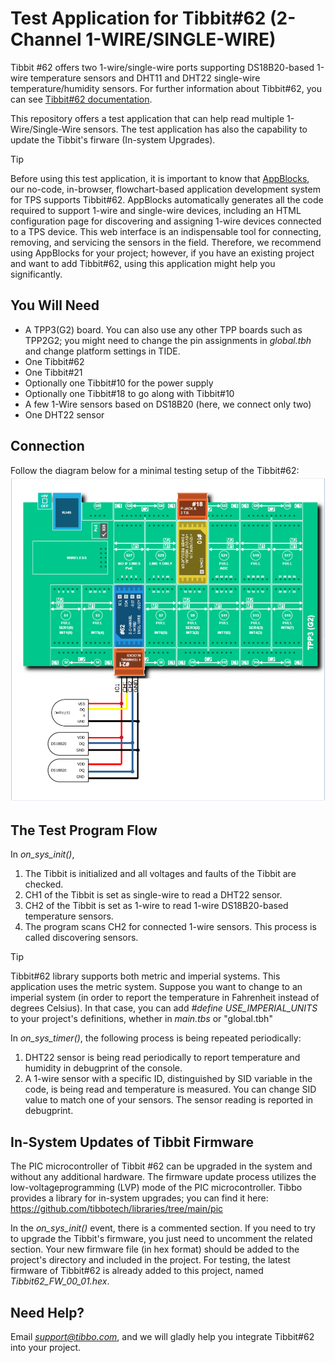 # Test Application for Tibbit#62 (2-Channel 1-WIRE/SINGLE-WIRE)
Tibbit #62 offers two 1-wire/single-wire ports supporting DS18B20-based 1-wire temperature sensors and DHT11 and DHT22 single-wire temperature/humidity sensors.
For further information about Tibbit#62, you can see [Tibbit#62 documentation](https://docs.tibbo.com/tibbit_62).

This repository offers a test application that can help read multiple 1-Wire/Single-Wire sensors. 
The test application has also the capability to update the Tibbit's firware (In-system Upgrades). 

> [!TIP]
> Before using this test application, it is important to know that [AppBlocks](https://appblocks.io/), our no-code, in-browser, flowchart-based application development system for TPS supports Tibbit#62. AppBlocks automatically generates all the code required to support 1-wire and single-wire devices, including an HTML configuration page for discovering and assigning 1-wire devices connected to a TPS device. This web interface is an indispensable tool for connecting, removing, and servicing the sensors in the field. Therefore, we recommend using AppBlocks for your project; however, if you have an existing project and want to add Tibbit#62, using this application might help you significantly.


## You Will Need

- A TPP3(G2) board. You can also use any other TPP boards such as TPP2G2; you might need to change the pin assignments in *global.tbh* and change platform settings in TIDE.
- One Tibbit#62
- One Tibbit#21
- Optionally one Tibbit#10 for the power supply
- Optionally one Tibbit#18 to go along with Tibbit#10
- A few 1-Wire sensors based on DS18B20 (here, we connect only two)
- One DHT22 sensor

## Connection 
Follow the diagram below for a minimal testing setup of the Tibbit#62:
![The Block diagram of testing Tibbit#62](/Diagrams_and_Images/Connection_Diagram.png)

## The Test Program Flow
In *on_sys_init()*, 
1. The Tibbit is initialized and all voltages and faults of the Tibbit are checked.
2. CH1 of the Tibbit is set as single-wire to read a DHT22 sensor.
3. CH2 of the Tibbit is set as 1-wire to read 1-wire DS18B20-based temperature sensors.
4. The program scans CH2 for connected 1-wire sensors. This process is called discovering sensors.

> [!TIP]
> Tibbit#62 library supports both metric and imperial systems. This application uses the metric system. Suppose you want to change to an imperial system (in order to report the temperature in Fahrenheit instead of degrees Celsius). In that case, you can add *#define USE_IMPERIAL_UNITS* to your project's definitions, whether in *main.tbs* or "global.tbh"

In *on_sys_timer()*, the following process is being repeated periodically:
1. DHT22 sensor is being read periodically to report temperature and humidity in debugprint of the console.
2. A 1-wire sensor with a specific ID, distinguished by SID variable in the code, is being read and temperature is measured. You can change SID value to match one of your sensors. The sensor reading is reported in debugprint.


## In-System Updates of Tibbit Firmware
The PIC microcontroller of Tibbit #62 can be upgraded in the system and without any additional hardware. The firmware update process utilizes the low-voltageprogramming (LVP) mode of the PIC microcontroller.
Tibbo provides a library for in-system upgrades; you can find it here:
https://github.com/tibbotech/libraries/tree/main/pic

In the *on_sys_init()* event, there is a commented section. If you need to try to upgrade the Tibbit's firmware, you just need to uncomment the related section.
Your new firmware file (in hex format) should be added to the project's directory and included in the project. For testing, the latest firmware of Tibbit#62 is already added to this project, named *Tibbit62_FW_00_01.hex*.

## Need Help?
Email *support@tibbo.com*, and we will gladly help you integrate Tibbit#62 into your project.